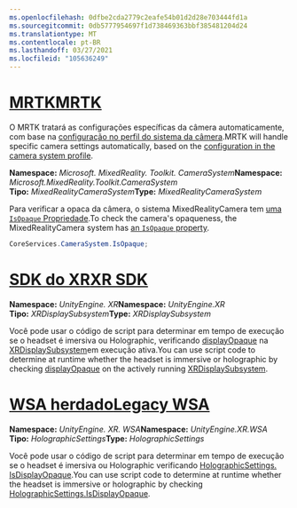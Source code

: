 ```yaml
---
ms.openlocfilehash: 0dfbe2cda2779c2eafe54b01d2d28e703444fd1a
ms.sourcegitcommit: 0db5777954697f1d738469363bbf385481204d24
ms.translationtype: MT
ms.contentlocale: pt-BR
ms.lasthandoff: 03/27/2021
ms.locfileid: "105636249"
---
```

# <a name="mrtk"></a>[<span data-ttu-id="99a96-101">MRTK</span><span class="sxs-lookup"><span data-stu-id="99a96-101">MRTK</span></span>](#tab/mrtk)
<!-- NEVER CHANGE THE ABOVE LINE! -->

<span data-ttu-id="99a96-102">O MRTK tratará as configurações específicas da câmera automaticamente, com base na [configuração no perfil do sistema da câmera](https://docs.microsoft.com/windows/mixed-reality/mrtk-unity/features/camera-system/camera-system-overview#display-settings).</span><span class="sxs-lookup"><span data-stu-id="99a96-102">MRTK will handle specific camera settings automatically, based on the [configuration in the camera system profile](https://docs.microsoft.com/windows/mixed-reality/mrtk-unity/features/camera-system/camera-system-overview#display-settings).</span></span>

<span data-ttu-id="99a96-103">**Namespace:** *Microsoft. MixedReality. Toolkit. CameraSystem*</span><span class="sxs-lookup"><span data-stu-id="99a96-103">**Namespace:** *Microsoft.MixedReality.Toolkit.CameraSystem*</span></span><br>
<span data-ttu-id="99a96-104">**Tipo:** *MixedRealityCameraSystem*</span><span class="sxs-lookup"><span data-stu-id="99a96-104">**Type:** *MixedRealityCameraSystem*</span></span>

<span data-ttu-id="99a96-105">Para verificar a opaca da câmera, o sistema MixedRealityCamera tem [uma `IsOpaque` Propriedade](https://docs.microsoft.com/dotnet/api/microsoft.mixedreality.toolkit.camerasystem.mixedrealitycamerasystem.isopaque).</span><span class="sxs-lookup"><span data-stu-id="99a96-105">To check the camera's opaqueness, the MixedRealityCamera system has [an `IsOpaque` property](https://docs.microsoft.com/dotnet/api/microsoft.mixedreality.toolkit.camerasystem.mixedrealitycamerasystem.isopaque).</span></span>

```cs
CoreServices.CameraSystem.IsOpaque;
```

# <a name="xr-sdk"></a>[<span data-ttu-id="99a96-106">SDK do XR</span><span class="sxs-lookup"><span data-stu-id="99a96-106">XR SDK</span></span>](#tab/xr)
<!-- NEVER CHANGE THE ABOVE LINE! -->

<span data-ttu-id="99a96-107">**Namespace:** *UnityEngine. XR*</span><span class="sxs-lookup"><span data-stu-id="99a96-107">**Namespace:** *UnityEngine.XR*</span></span><br>
<span data-ttu-id="99a96-108">**Tipo:** *XRDisplaySubsystem*</span><span class="sxs-lookup"><span data-stu-id="99a96-108">**Type:** *XRDisplaySubsystem*</span></span>

<span data-ttu-id="99a96-109">Você pode usar o código de script para determinar em tempo de execução se o headset é imersiva ou Holographic, verificando [displayOpaque](https://docs.unity3d.com/ScriptReference/XR.XRDisplaySubsystem-displayOpaque.html) na [XRDisplaySubsystem](https://docs.unity3d.com/ScriptReference/XR.XRDisplaySubsystem.html)em execução ativa.</span><span class="sxs-lookup"><span data-stu-id="99a96-109">You can use script code to determine at runtime whether the headset is immersive or holographic by checking [displayOpaque](https://docs.unity3d.com/ScriptReference/XR.XRDisplaySubsystem-displayOpaque.html) on the actively running [XRDisplaySubsystem](https://docs.unity3d.com/ScriptReference/XR.XRDisplaySubsystem.html).</span></span>

# <a name="legacy-wsa"></a>[<span data-ttu-id="99a96-110">WSA herdado</span><span class="sxs-lookup"><span data-stu-id="99a96-110">Legacy WSA</span></span>](#tab/wsa)
<!-- NEVER CHANGE THE ABOVE LINE! -->

<span data-ttu-id="99a96-111">**Namespace:** *UnityEngine. XR. WSA*</span><span class="sxs-lookup"><span data-stu-id="99a96-111">**Namespace:** *UnityEngine.XR.WSA*</span></span><br>
<span data-ttu-id="99a96-112">**Tipo:** *HolographicSettings*</span><span class="sxs-lookup"><span data-stu-id="99a96-112">**Type:** *HolographicSettings*</span></span>

<span data-ttu-id="99a96-113">Você pode usar o código de script para determinar em tempo de execução se o headset é imersiva ou Holographic verificando [HolographicSettings. IsDisplayOpaque](https://docs.unity3d.com/ScriptReference/XR.WSA.HolographicSettings.IsDisplayOpaque.html).</span><span class="sxs-lookup"><span data-stu-id="99a96-113">You can use script code to determine at runtime whether the headset is immersive or holographic by checking [HolographicSettings.IsDisplayOpaque](https://docs.unity3d.com/ScriptReference/XR.WSA.HolographicSettings.IsDisplayOpaque.html).</span></span>